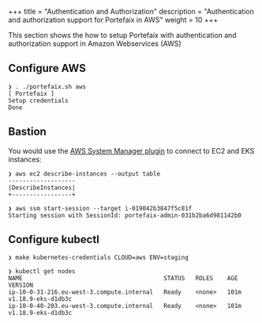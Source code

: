 +++
title = "Authentication and Authorization"
description = "Authentication and authorization support for Portefaix in AWS"
weight = 10
+++

This section shows the how to setup Portefaix with authentication and authorization support in Amazon Webservices (AWS)

## Configure AWS

```shell
❯ . ./portefaix.sh aws
[ Portefaix ]
Setup credentials
Done
```

## Bastion

You would use the [AWS System Manager plugin](https://docs.aws.amazon.com/systems-manager/latest/userguide/session-manager-working-with-install-plugin.html) to connect to EC2 and EKS instances:

```shell
❯ aws ec2 describe-instances --output table
-------------------
|DescribeInstances|
+-----------------+

❯ aws ssm start-session --target i-019042b3847f5c81f
Starting session with SessionId: portefaix-admin-031b2ba6d981142b0
```

## Configure kubectl

```shell
❯ make kubernetes-credentials CLOUD=aws ENV=staging
```

```shell
❯ kubectl get nodes
NAME                                        STATUS   ROLES    AGE    VERSION
ip-10-0-31-216.eu-west-3.compute.internal   Ready    <none>   101m   v1.18.9-eks-d1db3c
ip-10-0-40-203.eu-west-3.compute.internal   Ready    <none>   101m   v1.18.9-eks-d1db3c
```
